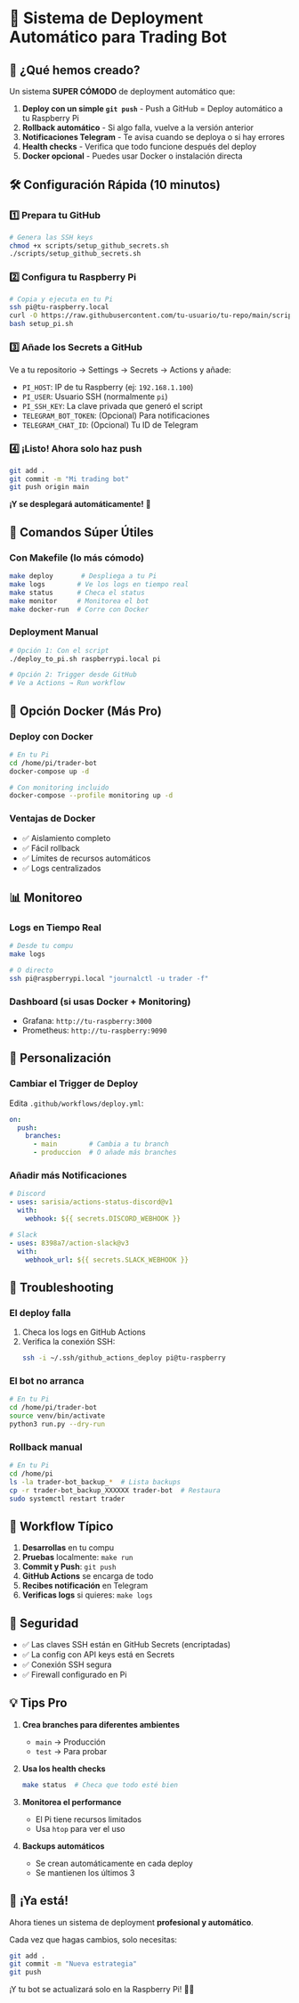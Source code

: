 # 🚀 Sistema de Deployment Automático para Trading Bot

## 🎯 ¿Qué hemos creado?

Un sistema **SUPER CÓMODO** de deployment automático que:

1. **Deploy con un simple `git push`** - Push a GitHub = Deploy automático a tu Raspberry Pi
2. **Rollback automático** - Si algo falla, vuelve a la versión anterior
3. **Notificaciones Telegram** - Te avisa cuando se deploya o si hay errores
4. **Health checks** - Verifica que todo funcione después del deploy
5. **Docker opcional** - Puedes usar Docker o instalación directa

## 🛠️ Configuración Rápida (10 minutos)

### 1️⃣ Prepara tu GitHub

```bash
# Genera las SSH keys
chmod +x scripts/setup_github_secrets.sh
./scripts/setup_github_secrets.sh
```

### 2️⃣ Configura tu Raspberry Pi

```bash
# Copia y ejecuta en tu Pi
ssh pi@tu-raspberry.local
curl -O https://raw.githubusercontent.com/tu-usuario/tu-repo/main/scripts/setup_pi.sh
bash setup_pi.sh
```

### 3️⃣ Añade los Secrets a GitHub

Ve a tu repositorio → Settings → Secrets → Actions y añade:

- `PI_HOST`: IP de tu Raspberry (ej: `192.168.1.100`)
- `PI_USER`: Usuario SSH (normalmente `pi`)
- `PI_SSH_KEY`: La clave privada que generó el script
- `TELEGRAM_BOT_TOKEN`: (Opcional) Para notificaciones
- `TELEGRAM_CHAT_ID`: (Opcional) Tu ID de Telegram

### 4️⃣ ¡Listo! Ahora solo haz push

```bash
git add .
git commit -m "Mi trading bot"
git push origin main
```

**¡Y se desplegará automáticamente!** 🎉

## 📱 Comandos Súper Útiles

### Con Makefile (lo más cómodo)

```bash
make deploy       # Despliega a tu Pi
make logs        # Ve los logs en tiempo real
make status      # Checa el status
make monitor     # Monitorea el bot
make docker-run  # Corre con Docker
```

### Deployment Manual

```bash
# Opción 1: Con el script
./deploy_to_pi.sh raspberrypi.local pi

# Opción 2: Trigger desde GitHub
# Ve a Actions → Run workflow
```

## 🐳 Opción Docker (Más Pro)

### Deploy con Docker

```bash
# En tu Pi
cd /home/pi/trader-bot
docker-compose up -d

# Con monitoring incluido
docker-compose --profile monitoring up -d
```

### Ventajas de Docker
- ✅ Aislamiento completo
- ✅ Fácil rollback
- ✅ Límites de recursos automáticos
- ✅ Logs centralizados

## 📊 Monitoreo

### Logs en Tiempo Real

```bash
# Desde tu compu
make logs

# O directo
ssh pi@raspberrypi.local "journalctl -u trader -f"
```

### Dashboard (si usas Docker + Monitoring)

- Grafana: `http://tu-raspberry:3000`
- Prometheus: `http://tu-raspberry:9090`

## 🔧 Personalización

### Cambiar el Trigger de Deploy

Edita `.github/workflows/deploy.yml`:

```yaml
on:
  push:
    branches:
      - main        # Cambia a tu branch
      - produccion  # O añade más branches
```

### Añadir más Notificaciones

```yaml
# Discord
- uses: sarisia/actions-status-discord@v1
  with:
    webhook: ${{ secrets.DISCORD_WEBHOOK }}

# Slack
- uses: 8398a7/action-slack@v3
  with:
    webhook_url: ${{ secrets.SLACK_WEBHOOK }}
```

## 🚨 Troubleshooting

### El deploy falla

1. Checa los logs en GitHub Actions
2. Verifica la conexión SSH:
   ```bash
   ssh -i ~/.ssh/github_actions_deploy pi@tu-raspberry
   ```

### El bot no arranca

```bash
# En tu Pi
cd /home/pi/trader-bot
source venv/bin/activate
python3 run.py --dry-run
```

### Rollback manual

```bash
# En tu Pi
cd /home/pi
ls -la trader-bot_backup_*  # Lista backups
cp -r trader-bot_backup_XXXXXX trader-bot  # Restaura
sudo systemctl restart trader
```

## 🎯 Workflow Típico

1. **Desarrollas** en tu compu
2. **Pruebas** localmente: `make run`
3. **Commit y Push**: `git push`
4. **GitHub Actions** se encarga de todo
5. **Recibes notificación** en Telegram
6. **Verificas logs** si quieres: `make logs`

## 🔐 Seguridad

- ✅ Las claves SSH están en GitHub Secrets (encriptadas)
- ✅ La config con API keys está en Secrets
- ✅ Conexión SSH segura
- ✅ Firewall configurado en Pi

## 💡 Tips Pro

1. **Crea branches para diferentes ambientes**
   - `main` → Producción
   - `test` → Para probar

2. **Usa los health checks**
   ```bash
   make status  # Checa que todo esté bien
   ```

3. **Monitorea el performance**
   - El Pi tiene recursos limitados
   - Usa `htop` para ver el uso

4. **Backups automáticos**
   - Se crean automáticamente en cada deploy
   - Se mantienen los últimos 3

## 🎉 ¡Ya está!

Ahora tienes un sistema de deployment **profesional y automático**. 

Cada vez que hagas cambios, solo necesitas:

```bash
git add .
git commit -m "Nueva estrategia"
git push
```

¡Y tu bot se actualizará solo en la Raspberry Pi! 🤖🚀